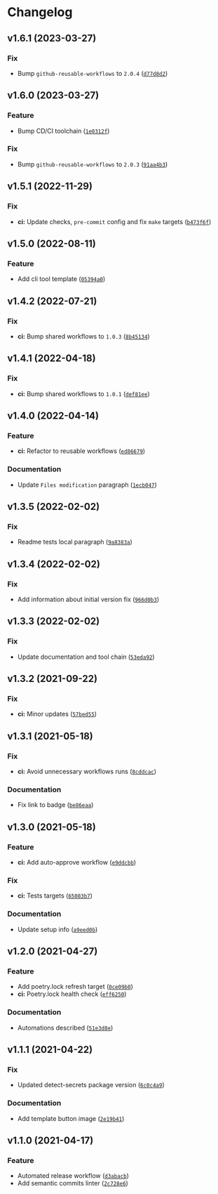 # Changelog

<!--next-version-placeholder-->

## v1.6.1 (2023-03-27)
### Fix
* Bump `github-reusable-workflows` to `2.0.4` ([`d77d8d2`](https://github.com/agblox/template-python/commit/d77d8d265a9ae5532a266e7a12e11544a6b9d816))

## v1.6.0 (2023-03-27)
### Feature
* Bump CD/CI toolchain ([`1e0312f`](https://github.com/agblox/template-python/commit/1e0312f80e5ac6f049985ebc87b9a39b07ade4db))

### Fix
* Bump `github-reusable-workflows` to `2.0.3` ([`91aa4b3`](https://github.com/agblox/template-python/commit/91aa4b30dc8ceec573403a9bddcc566d3c1bb16d))

## v1.5.1 (2022-11-29)
### Fix
* **ci:** Update checks, `pre-commit` config and fix `make` targets ([`b473f6f`](https://github.com/agblox/template-python/commit/b473f6ff1a6d7587936b375a4068e75a3c2d747c))

## v1.5.0 (2022-08-11)
### Feature
* Add cli tool template ([`05394a0`](https://github.com/agblox/template-python/commit/05394a03dde8e716abe9b400ade7283edeb92656))

## v1.4.2 (2022-07-21)
### Fix
* **ci:** Bump shared workflows to `1.0.3` ([`8b45134`](https://github.com/agblox/template-python/commit/8b45134f16f8ceee62ab43f7ede5bc15af409dd3))

## v1.4.1 (2022-04-18)
### Fix
* **ci:** Bump shared workflows to `1.0.1` ([`def81ee`](https://github.com/agblox/template-python/commit/def81ee2fa85c70840638aae66def8019c80d522))

## v1.4.0 (2022-04-14)
### Feature
* **ci:** Refactor to reusable workflows ([`ed86679`](https://github.com/agblox/template-python/commit/ed86679b0dd1c3d6b9ed18b08fbf7e19d7d40617))

### Documentation
* Update `Files modification` paragraph ([`1ecb047`](https://github.com/agblox/template-python/commit/1ecb04737d11cfb9274a377ef55ff2ee9d811781))

## v1.3.5 (2022-02-02)
### Fix
* Readme tests local paragraph ([`9a8383a`](https://github.com/agblox/template-python/commit/9a8383a040c9cb03c2bfe070b72a052db2fee5a4))

## v1.3.4 (2022-02-02)
### Fix
* Add information about initial version fix ([`966d0b3`](https://github.com/agblox/template-python/commit/966d0b371cc90c8846ee60be333710e210679a86))

## v1.3.3 (2022-02-02)
### Fix
* Update documentation and tool chain ([`53eda92`](https://github.com/agblox/template-python/commit/53eda921ca8098495201653677da02a9e25dba85))

## v1.3.2 (2021-09-22)
### Fix
* **ci:** Minor updates ([`57bed55`](https://github.com/agblox/template-python/commit/57bed558cefa4447e930054ccdff4bc59b042e03))

## v1.3.1 (2021-05-18)
### Fix
* **ci:** Avoid unnecessary workflows runs ([`8cddcac`](https://github.com/agblox/template-python/commit/8cddcacb9d12dcb7e4ea3848d5c5ef24882813a6))

### Documentation
* Fix link to badge ([`be86eaa`](https://github.com/agblox/template-python/commit/be86eaa5c271a18016071ce989cc9b7c9954d012))

## v1.3.0 (2021-05-18)
### Feature
* **ci:** Add auto-approve workflow ([`e9ddcbb`](https://github.com/agblox/template-python/commit/e9ddcbbdb0f9ccfc0053e6b07c2639320e6ef54b))

### Fix
* **ci:** Tests targets ([`65083b7`](https://github.com/agblox/template-python/commit/65083b71774220edd8c59ba23d53c7af4b9ad67f))

### Documentation
* Update setup info ([`a9eed0b`](https://github.com/agblox/template-python/commit/a9eed0bb6507845d0fcbc95814920ea114d022aa))

## v1.2.0 (2021-04-27)
### Feature
* Add poetry.lock refresh target ([`0ce09b0`](https://github.com/agblox/template-python/commit/0ce09b09cad662cd0920e878632e1faac1c52e8b))
* **ci:** Poetry.lock health check ([`eff6250`](https://github.com/agblox/template-python/commit/eff6250873fd796c95da2f724d24e07fd707bce5))

### Documentation
* Automations described ([`51e3d8e`](https://github.com/agblox/template-python/commit/51e3d8eb1ac9ff4aeafb8225e1e392a4a7a9839e))

## v1.1.1 (2021-04-22)
### Fix
* Updated detect-secrets package version ([`6c0c4a9`](https://github.com/agblox/template-python/commit/6c0c4a9e29735603fd2d101b626a6b0691bfba99))

### Documentation
* Add template button image ([`2e19b41`](https://github.com/agblox/template-python/commit/2e19b4165e769e1b2d1b3f6c393b994f4f6de873))

## v1.1.0 (2021-04-17)
### Feature
* Automated release workflow ([`d3abacb`](https://github.com/agblox/template-python/commit/d3abacb4684085c95437358ae54c9e9c7689f72b))
* Add semantic commits linter ([`2c728e6`](https://github.com/agblox/template-python/commit/2c728e669d6cd7e8feceec3981b47ed0bc0d1d8f))
